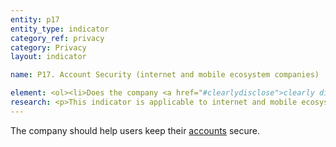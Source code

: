 ```yaml
---
entity: p17
entity_type: indicator
category_ref: privacy
category: Privacy
layout: indicator

name: P17. Account Security (internet and mobile ecosystem companies)

element: <ol><li>Does the company <a href="#clearlydisclose">clearly disclose</a> that it deploys advanced authentication methods to prevent fraudulent access?</li><li>Does the company <a href="#clearlydisclose">clearly disclose</a> that users can view their recent account activity?</li><li>Does the company <a href="#clearlydisclose">clearly disclose</a> that it notifies users about unusual account activity and possible unauthorized access to their account?</li></ol>
research: <p>This indicator is applicable to internet and mobile ecosystem companies. Companies hold significant amounts of user information, making them targets for malicious actors. We expect companies to help users protect themselves against such threats. Companies should clearly disclose that they use advanced authentication techniques to prevent unauthorized access to user accounts and information. We also expect companies to provide users with tools that enable them to secure their accounts and to know when their accounts may be compromised.</p><p><b>Potential Sources:</b></p><ul><li>Company security center</li><li>Company help pages or community support page</li><li>Company account settings page</li><li>Company blog</li></ul>
---
```

The company should help users keep their <a href="#account">accounts</a> secure.